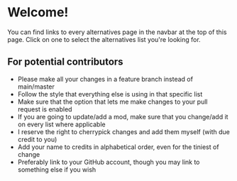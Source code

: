 # Welcome!

You can find links to every alternatives
page in the navbar at the top of this page.
Click on one to select the alternatives list
you're looking for.

## For potential contributors

* Please make all your changes in a feature branch instead of main/master
* Follow the style that everything else is using in that specific list
* Make sure that the option that lets me make changes to your pull request is enabled
* If you are going to update/add a mod, make sure that you change/add it on every list where applicable
* I reserve the right to cherrypick changes and add them myself (with due credit to you)
* Add your name to credits in alphabetical order, even for the tiniest of change
* Preferably link to your GitHub account, though you may link to something else if you wish
